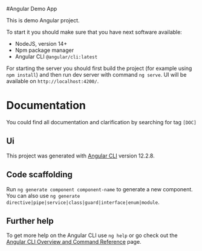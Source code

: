 #Angular Demo App

This is demo Angular project.

To start it you should make sure that you have next software available:
* NodeJS, version 14+
* Npm package manager
* Angular CLI `@angular/cli:latest`

For starting the server you should first build the project (for example using `npm install`) 
and then run dev server with command `ng serve`. UI will be available on `http://localhost:4200/`.

# Documentation

You could find all documentation and clarification by searching for tag `[DOC]`



## Ui

This project was generated with [Angular CLI](https://github.com/angular/angular-cli) version 12.2.8.

## Code scaffolding

Run `ng generate component component-name` to generate a new component. You can also use `ng generate directive|pipe|service|class|guard|interface|enum|module`.

## Further help

To get more help on the Angular CLI use `ng help` or go check out the [Angular CLI Overview and Command Reference](https://angular.io/cli) page.
